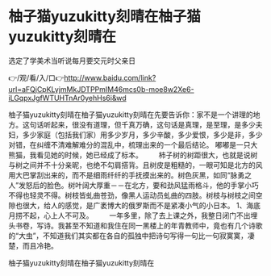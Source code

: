 # 柚子猫yuzukitty刻晴在柚子猫yuzukitty刻晴在
选定了学美术当听说每月要交元时父亲日

👉/观/看/入/口👉http://www.baidu.com/link?url=aFQjCpKLyjmMkJDTPPmIM46mcs0b-moe8w2Xe6-iLGqpxJgfWTUHTnAr0yehHs6i&wd

柚子猫yuzukitty刻晴在柚子猫yuzukitty刻晴在先要告诉你：家不是一个讲理的地方。这句话听起来，很没有道理，但千真万确，这句话是真理，是至理，是多少夫妇，多少家庭（包括我们家）用多少岁月，多少辛酸，多少爱恨，多少是非，多少对错，在纠缠不清难解难分的混乱中，梳理出来的一个最后结论。
嘟嘟是一只大熊猫，我看见她的时候，她已经成了标本。
　　柿子树的树距很大，也就是说树与树之间并不十分亲昵，也绝不勾肩搭背。且树皮是粗糙的，一眼可知是北方的风用大巴掌刮出来的，而不是细雨纤纤的手抚摸出来的。树色灰黑，如同“脉勇之人”发怒后的脸色。树叶阔大厚重－－在北方，要和劲风猛雨格斗，他的手掌小巧不得也轻灵不得。树枝皆虬曲苍劲，像黑人运动员虬曲的四肢。树枝与树枝之间空隙也很大，给人的感觉，是广袤博大的俄罗斯而不是紧凑小气的小日本。
	1、海底月捞不起，心上人不可及。
　　一年多里，除了去上课之外，我整日闭门不出埋头书卷，写诗。我甚至不知道和我住在同一黑楼上的年青教师中，竟也有几个诗歌的“大虫”，不知道我们其实都在各自的孤独中把诗句写得一句比一句寂寞寞，凄楚，而且冷艳。

柚子猫yuzukitty刻晴在柚子猫yuzukitty刻晴在
